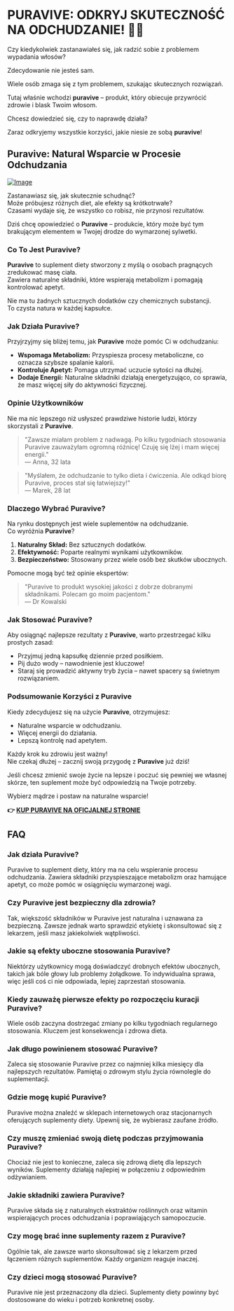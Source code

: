 # PURAVIVE: ODKRYJ SKUTECZNOŚĆ NA ODCHUDZANIE! 🌿🔥

Czy kiedykolwiek zastanawiałeś się, jak radzić sobie z problemem wypadania włosów? 

Zdecydowanie nie jesteś sam. 

Wiele osób zmaga się z tym problemem, szukając skutecznych rozwiązań. 

Tutaj właśnie wchodzi **puravive** – produkt, który obiecuje przywrócić zdrowie i blask Twoim włosom. 

Chcesz dowiedzieć się, czy to naprawdę działa? 

Zaraz odkryjemy wszystkie korzyści, jakie niesie ze sobą **puravive**!

## Puravive: Natural Wsparcie w Procesie Odchudzania

[![Image](https://puravive.com/assets/images/3-desktop-best.png)](https://gchaffi.com/GkBKwPLd)

Zastanawiasz się, jak skutecznie schudnąć?  
Może próbujesz różnych diet, ale efekty są krótkotrwałe?  
Czasami wydaje się, że wszystko co robisz, nie przynosi rezultatów.  

Dziś chcę opowiedzieć o **Puravive** – produkcie, który może być tym brakującym elementem w Twojej drodze do wymarzonej sylwetki.

### Co To Jest Puravive?

**Puravive** to suplement diety stworzony z myślą o osobach pragnących zredukować masę ciała.  
Zawiera naturalne składniki, które wspierają metabolizm i pomagają kontrolować apetyt.

Nie ma tu żadnych sztucznych dodatków czy chemicznych substancji.  
To czysta natura w każdej kapsułce.

### Jak Działa Puravive?

Przyjrzyjmy się bliżej temu, jak **Puravive** może pomóc Ci w odchudzaniu:

- **Wspomaga Metabolizm:** Przyspiesza procesy metaboliczne, co oznacza szybsze spalanie kalorii.
- **Kontroluje Apetyt:** Pomaga utrzymać uczucie sytości na dłużej.
- **Dodaje Energii:** Naturalne składniki działają energetyzująco, co sprawia, że masz więcej siły do aktywności fizycznej.

### Opinie Użytkowników

Nie ma nic lepszego niż usłyszeć prawdziwe historie ludzi, którzy skorzystali z **Puravive**. 

> "Zawsze miałam problem z nadwagą. Po kilku tygodniach stosowania Puravive zauważyłam ogromną różnicę! Czuję się lżej i mam więcej energii."  
> — Anna, 32 lata

> "Myślałem, że odchudzanie to tylko dieta i ćwiczenia. Ale odkąd biorę Puravive, proces stał się łatwiejszy!"  
> — Marek, 28 lat

### Dlaczego Wybrać Puravive?

Na rynku dostępnych jest wiele suplementów na odchudzanie.  
Co wyróżnia **Puravive**?  

1. **Naturalny Skład:** Bez sztucznych dodatków.
2. **Efektywność:** Poparte realnymi wynikami użytkowników.
3. **Bezpieczeństwo:** Stosowany przez wiele osób bez skutków ubocznych.

Pomocne mogą być też opinie ekspertów:

> "Puravive to produkt wysokiej jakości z dobrze dobranymi składnikami. Polecam go moim pacjentom."  
> — Dr Kowalski

### Jak Stosować Puravive?

Aby osiągnąć najlepsze rezultaty z **Puravive**, warto przestrzegać kilku prostych zasad:

- Przyjmuj jedną kapsułkę dziennie przed posiłkiem.
- Pij dużo wody – nawodnienie jest kluczowe!
- Staraj się prowadzić aktywny tryb życia – nawet spacery są świetnym rozwiązaniem.

### Podsumowanie Korzyści z Puravive

Kiedy zdecydujesz się na użycie **Puravive**, otrzymujesz:

- Naturalne wsparcie w odchudzaniu.
- Więcej energii do działania.
- Lepszą kontrolę nad apetytem.

Każdy krok ku zdrowiu jest ważny!   
Nie czekaj dłużej – zacznij swoją przygodę z **Puravive** już dziś!

Jeśli chcesz zmienić swoje życie na lepsze i poczuć się pewniej we własnej skórze, ten suplement może być odpowiedzią na Twoje potrzeby.

Wybierz mądrze i postaw na naturalne wsparcie!



**👉 [KUP PURAVIVE NA OFICJALNEJ STRONIE](https://gchaffi.com/GkBKwPLd)**

## FAQ

### Jak działa Puravive?
Puravive to suplement diety, który ma na celu wspieranie procesu odchudzania. Zawiera składniki przyspieszające metabolizm oraz hamujące apetyt, co może pomóc w osiągnięciu wymarzonej wagi.

### Czy Puravive jest bezpieczny dla zdrowia?
Tak, większość składników w Puravive jest naturalna i uznawana za bezpieczną. Zawsze jednak warto sprawdzić etykietę i skonsultować się z lekarzem, jeśli masz jakiekolwiek wątpliwości.

### Jakie są efekty uboczne stosowania Puravive?
Niektórzy użytkownicy mogą doświadczyć drobnych efektów ubocznych, takich jak bóle głowy lub problemy żołądkowe. To indywidualna sprawa, więc jeśli coś ci nie odpowiada, lepiej zaprzestań stosowania.

### Kiedy zauważę pierwsze efekty po rozpoczęciu kuracji Puravive?
Wiele osób zaczyna dostrzegać zmiany po kilku tygodniach regularnego stosowania. Kluczem jest konsekwencja i zdrowa dieta.

### Jak długo powinienem stosować Puravive?
Zaleca się stosowanie Puravive przez co najmniej kilka miesięcy dla najlepszych rezultatów. Pamiętaj o zdrowym stylu życia równolegle do suplementacji.

### Gdzie mogę kupić Puravive?
Puravive można znaleźć w sklepach internetowych oraz stacjonarnych oferujących suplementy diety. Upewnij się, że wybierasz zaufane źródło.

### Czy muszę zmieniać swoją dietę podczas przyjmowania Puravive?
Chociaż nie jest to konieczne, zaleca się zdrową dietę dla lepszych wyników. Suplementy działają najlepiej w połączeniu z odpowiednim odżywianiem.

### Jakie składniki zawiera Puravive?
Puravive składa się z naturalnych ekstraktów roślinnych oraz witamin wspierających proces odchudzania i poprawiających samopoczucie.

### Czy mogę brać inne suplementy razem z Puravive?
Ogólnie tak, ale zawsze warto skonsultować się z lekarzem przed łączeniem różnych suplementów. Każdy organizm reaguje inaczej.

### Czy dzieci mogą stosować Puravive?
Puravive nie jest przeznaczony dla dzieci. Suplementy diety powinny być dostosowane do wieku i potrzeb konkretnej osoby.